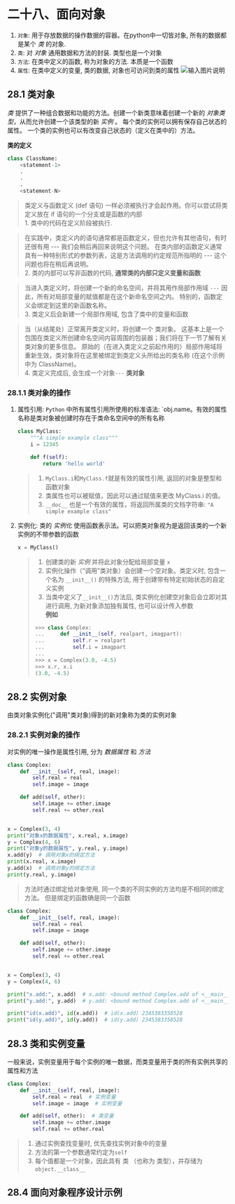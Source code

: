 # 二十八、面向对象
1. `对象`: 用于存放数据的操作数据的容器。在python中一切皆对象, 所有的数据都是某个 *类* 的对象.
2. `类`: 对 *对象* 通用数据和方法的封装. 类型也是一个对象
3. `方法`: 在类中定义的函数, 称为对象的方法. 本质是一个函数
4. `属性`: 在类中定义的变量, 类的数据, 对象也可访问到类的属性
![输入图片说明](https://pic2.zhimg.com/v2-0b1c2138d316307c0c830aa1df3aa1e1_r.jpg "在这里输入图片标题")

## 28.1 类对象
*类* 提供了一种组合数据和功能的方法。创建一个新类意味着创建一个新的 *对象类型*，从而允许创建一个该类型的新 *实例* 。 每个类的实例可以拥有保存自己状态的属性。 一个类的实例也可以有改变自己状态的（定义在类中的）方法。

**类的定义**
```python
class ClassName:
    <statement-1>
    .
    .
    .
    <statement-N>
```
> 类定义与函数定义 (def 语句) 一样必须被执行才会起作用。你可以尝试将类定义放在 if 语句的一个分支或是函数的内部<br>1. 类中的代码在定义阶段被执行. 

> 在实践中，类定义内的语句通常都是函数定义，但也允许有其他语句，有时还很有用 --- 我们会稍后再回来说明这个问题。 在类内部的函数定义通常具有一种特别形式的参数列表，这是方法调用的约定规范所指明的 --- 这个问题也将在稍后再说明。<br>
> 2. 类的内部可以写非函数的代码, **通常类的内部只定义变量和函数**

> 当进入类定义时，将创建一个新的命名空间，并将其用作局部作用域 `---` 因此，所有对局部变量的赋值都是在这个新命名空间之内。 特别的，函数定义会绑定到这里的新函数名称。<br>
> 3. 类定义后会新建一个局部作用域, 包含了类中的变量和函数

> 当（从结尾处）正常离开类定义时，将创建一个 类对象。 这基本上是一个包围在类定义所创建命名空间内容周围的包装器；我们将在下一节了解有关类对象的更多信息。 原始的（在进入类定义之前起作用的）局部作用域将重新生效，类对象将在这里被绑定到类定义头所给出的类名称 (在这个示例中为 ClassName)。<br>
> 4. 类定义完成后, 会生成一个对象`---` **类对象**

### 28.1.1 类对象的操作
1. 属性引用: `Python` 中所有属性引用所使用的标准语法: `obj.name。有效的属性名称是类对象被创建时存在于类命名空间中的所有名称
    ```python
    class MyClass:
        """A simple example class"""
        i = 12345
    
        def f(self):
            return 'hello world'
    ```
    > 1. `MyClass.i`和`MyClass.f`就是有效的属性引用, 返回的对象是整型和函数对象<br>
    > 2. 类属性也可以被赋值，因此可以通过赋值来更改 MyClass.i 的值。 
    > 3. `__doc__` 也是一个有效的属性，将返回所属类的文档字符串: `"A simple example class"`
    
2. 实例化: 类的 *实例化* 使用函数表示法。可以把类对象视为是返回该类的一个新实例的不带参数的函数
    ```python
    x = MyClass()
    ```
    > 1. 创建类的新 *实例* 并将此对象分配给局部变量 `x`
    > 2. 实例化操作（“调用”类对象）会创建一个空对象。类定义时, 包含一个名为 `__init__()` 的特殊方法, 用于创建带有特定初始状态的自定义实例
    > 3. 当类中定义了`__init__()`方法后, 类实例化创建空对象后会立即对其进行调用, 为新对象添加独有属性, 也可以设计传入参数<br>
    > **例如**
    > ```python
    > >>> class Complex:
    > ...     def __init__(self, realpart, imagpart):
    > ...         self.r = realpart
    > ...         self.i = imagpart
    > ...
    > >>> x = Complex(3.0, -4.5)
    > >>> x.r, x.i
    > (3.0, -4.5)
    > ```

## 28.2 实例对象
由类对象实例化("调用"类对象)得到的新对象称为类的实例对象
### 28.2.1 实例对象的操作
对实例的唯一操作是属性引用, 分为 *数据属性* 和 *方法*

```python
class Complex:
    def __init__(self, real, image):
        self.real = real
        self.image = image

    def add(self, other):
        self.image += other.image
        self.real += other.real


x = Complex(3, 4)
print("对象x的数据属性", x.real, x.image)
y = Complex(4, 6)
print("对象y的数据属性", y.real, y.image)
x.add(y)  # 调用对象x的绑定方法
print(x.real, x.image)
y.add(x)  # 调用对象y的绑定方法
print(y.real, y.image)
```
> 方法时通过绑定给对象使用, 同一个类的不同实例的方法均是不相同的绑定方法。 但是绑定的函数确是同一个函数

```python
class Complex:
    def __init__(self, real, image):
        self.real = real
        self.image = image

    def add(self, other):
        self.image += other.image
        self.real += other.real


x = Complex(3, 4)
y = Complex(4, 6)

print("x.add:", x.add)  # x.add: <bound method Complex.add of <__main__.Complex object at 0x00000222140A99D0>>
print("y.add:", y.add)  # y.add: <bound method Complex.add of <__main__.Complex object at 0x00000222140BA670>>

print("id(x.add)", id(x.add))  # id(x.add) 2345383358528
print("id(y.add)", id(y.add))  # id(y.add) 2345383358528
```
## 28.3 类和实例变量
一般来说，实例变量用于每个实例的唯一数据，而类变量用于类的所有实例共享的属性和方法
```python
class Complex:
    def __init__(self, real, image):
        self.real = real  # 实例变量
        self.image = image  # 实例变量

    def add(self, other):  # 类变量
        self.image += other.image
        self.real += other.real
```
> 1. 通过实例查找变量时, 优先查找实例对象中的变量
> 2. 方法的第一个参数通常约定为`self`
> 3. 每个值都是一个对象，因此具有 类 （也称为 类型），并存储为 `object.__class__`

## 28.4 面向对象程序设计示例
```python

```


